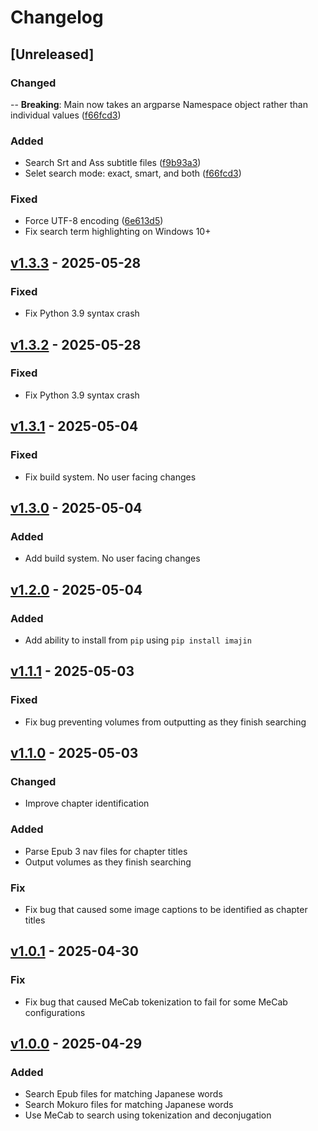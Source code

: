 # Changelog

## [Unreleased]

### Changed

-- **Breaking**: Main now takes an argparse Namespace object rather than individual values ([f66fcd3](https://github.com/YonKuma/imajin.py/commit/1d3568839451c9a8bdf1990a10405021a968c126))

### Added

- Search Srt and Ass subtitle files ([f9b93a3](https://github.com/YonKuma/imajin.py/commit/fb235ba23f583e62958646bbb113d48ac4a41fa8))
- Selet search mode: exact, smart, and both ([f66fcd3](https://github.com/YonKuma/imajin.py/commit/1d3568839451c9a8bdf1990a10405021a968c126))

### Fixed

- Force UTF-8 encoding ([6e613d5](https://github.com/YonKuma/imajin.py/commit/f66fcd3c767cdfeccc0315b75fe673afa78537b4))
- Fix search term highlighting on Windows 10+

## [v1.3.3](https://github.com/YonKuma/imajin.py/releases/tag/v1.3.3) - 2025-05-28

### Fixed

- Fix Python 3.9 syntax crash

## [v1.3.2](https://github.com/YonKuma/imajin.py/releases/tag/v1.3.2) - 2025-05-28

### Fixed

- Fix Python 3.9 syntax crash

## [v1.3.1](https://github.com/YonKuma/imajin.py/releases/tag/v1.3.1) - 2025-05-04

### Fixed

- Fix build system. No user facing changes

## [v1.3.0](https://github.com/YonKuma/imajin.py/releases/tag/v1.3.0) - 2025-05-04

### Added

- Add build system. No user facing changes

## [v1.2.0](https://github.com/YonKuma/imajin.py/releases/tag/v1.2.0) - 2025-05-04

### Added

- Add ability to install from `pip` using `pip install imajin`

## [v1.1.1](https://github.com/YonKuma/imajin.py/releases/tag/v1.1.1) - 2025-05-03

### Fixed

- Fix bug preventing volumes from outputting as they finish searching

## [v1.1.0](https://github.com/YonKuma/imajin.py/releases/tag/v1.1.0) - 2025-05-03

### Changed

- Improve chapter identification

### Added

- Parse Epub 3 nav files for chapter titles
- Output volumes as they finish searching

### Fix

- Fix bug that caused some image captions to be identified as chapter titles

## [v1.0.1](https://github.com/YonKuma/imajin.py/releases/tag/v1.0.1) - 2025-04-30

### Fix

- Fix bug that caused MeCab tokenization to fail for some MeCab configurations

## [v1.0.0](https://github.com/YonKuma/imajin.py/releases/tag/v1.0.0) - 2025-04-29

### Added

- Search Epub files for matching Japanese words
- Search Mokuro files for matching Japanese words
- Use MeCab to search using tokenization and deconjugation
